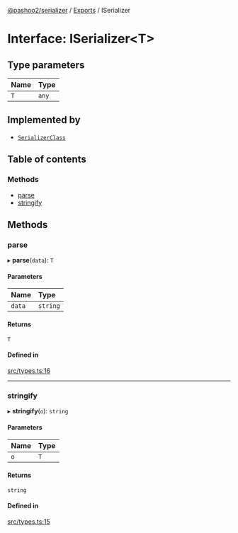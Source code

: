 [@pashoo2/serializer](../README.md) / [Exports](../modules.md) / ISerializer

# Interface: ISerializer<T\>

## Type parameters

| Name | Type |
| :------ | :------ |
| `T` | `any` |

## Implemented by

- [`SerializerClass`](../classes/serializerclass.md)

## Table of contents

### Methods

- [parse](iserializer.md#parse)
- [stringify](iserializer.md#stringify)

## Methods

### parse

▸ **parse**(`data`): `T`

#### Parameters

| Name | Type |
| :------ | :------ |
| `data` | `string` |

#### Returns

`T`

#### Defined in

[src/types.ts:16](https://github.com/pashoo2/serializer/blob/01e8d50/src/types.ts#L16)

___

### stringify

▸ **stringify**(`o`): `string`

#### Parameters

| Name | Type |
| :------ | :------ |
| `o` | `T` |

#### Returns

`string`

#### Defined in

[src/types.ts:15](https://github.com/pashoo2/serializer/blob/01e8d50/src/types.ts#L15)

